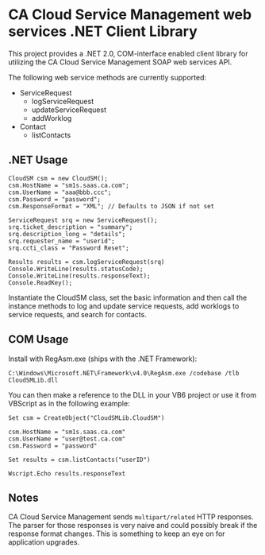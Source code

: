 # CA Cloud Service Management web services .NET Client Library

This project provides a .NET 2.0, COM-interface enabled client library for
utilizing the CA Cloud Service Management SOAP web services API.

The following web service methods are currently supported:

  - ServiceRequest
    - logServiceRequest
    - updateServiceRequest
    - addWorklog
  - Contact
    - listContacts

## .NET Usage

```
CloudSM csm = new CloudSM();
csm.HostName = "sm1s.saas.ca.com";
csm.UserName = "aaa@bbb.ccc";
csm.Password = "password";
csm.ResponseFormat = "XML"; // Defaults to JSON if not set

ServiceRequest srq = new ServiceRequest();
srq.ticket_description = "summary";
srq.description_long = "details";
srq.requester_name = "userid";
srq.ccti_class = "Password Reset";

Results results = csm.logServiceRequest(srq)
Console.WriteLine(results.statusCode);
Console.WriteLine(results.responseText);
Console.ReadKey();
```

Instantiate the CloudSM class, set the basic information and then call the
instance methods to log and update service requests, add worklogs to service
requests, and search for contacts.

## COM Usage

Install with RegAsm.exe (ships with the .NET Framework):

`C:\Windows\Microsoft.NET\Framework\v4.0\RegAsm.exe /codebase /tlb CloudSMLib.dll`

You can then make a reference to the DLL in your VB6 project or use it from
VBScript as in the following example:

```
Set csm = CreateObject("CloudSMLib.CloudSM")

csm.HostName = "sm1s.saas.ca.com"
csm.UserName = "user@test.ca.com"
csm.Password = "password"

Set results = csm.listContacts("userID")

Wscript.Echo results.responseText
```

## Notes

CA Cloud Service Management sends `multipart/related` HTTP responses.  The
parser for those responses is very naive and could possibly break if the
response format changes.  This is something to keep an eye on for application
upgrades.
